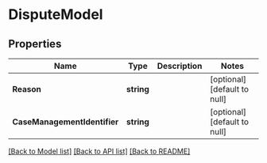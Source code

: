 # DisputeModel

## Properties
Name | Type | Description | Notes
------------ | ------------- | ------------- | -------------
**Reason** | **string** |  | [optional] [default to null]
**CaseManagementIdentifier** | **string** |  | [optional] [default to null]

[[Back to Model list]](../README.md#documentation-for-models) [[Back to API list]](../README.md#documentation-for-api-endpoints) [[Back to README]](../README.md)


